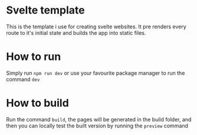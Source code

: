 # Svelte template
This is the template i use for creating svelte websites.
It pre renders every route to it's initial state and builds the app into static files. 

# How to run
Simply run `npm run dev` or use your favourite package manager to run the command `dev`

# How to build
Run the command `build`, the pages will be generated in the build folder, and then you can locally
test the built version by running the `preview` command